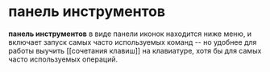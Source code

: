# панель инструментов

**панель инструментов** в виде панели иконок находится ниже меню, и включает запуск самых часто используемых команд -- но удобнее для работы выучить [[сочетания клавиш]] на клавиатуре, хотя бы для самых часто используемых операций.



